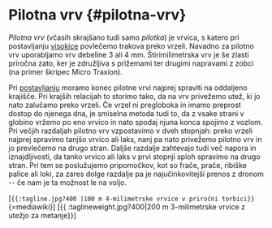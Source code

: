 # Pilotna vrv {#pilotna-vrv}

*Pilotna vrv* (včasih skrajšano tudi samo *pilotka*) je vrvica, s
katero pri postavljanju [visokice](/visokica) povlečemo
trakova preko vrzeli. Navadno za pilotno vrv uporabljamo vrv debeline 3
ali 4 mm. Štirimilimetrska vrv je še zlasti priročna zato, ker je
združljiva s prižemami ter drugimi napravami z zobci (na primer škripec
Micro Traxion).

Pri [postavljanju](/postavljanje) moramo konec pilotne vrvi
najprej spraviti na oddaljeno krajišče. Pri krajših relacijah to storimo
tako, da na vrv privežemo utež, ki jo nato zalučamo preko vrzeli. Če
vrzel ni pregloboka in imamo preprost dostop do njenega dna, je smiselna
metoda tudi to, da z vsake strani v globino vržemo po eno vrvico in nato
spodaj njuna konca spojimo z vozlom. Pri večjih razdaljah pilotno vrv
vzpostavimo v dveh stopnjah: preko vrzeli najprej spravimo tanjšo vrvico
ali laks, nanj pa nato privežemo pilotno vrv in jo prevlečemo na drugo
stran. Daljše razdalje zahtevajo tudi več napora in iznajdljivosti, da
tanko vrvico ali laks v prvi stopnji sploh spravimo na drugo stran. Pri
tem se poslužujemo pripomočkov, kot so frače, prače, ribiške palice ali
loki, za zares dolge razdalje pa je najučinkovitejši prenos z dronom --
če nam je ta možnost le na voljo.

\[`{{:tagline.jpg?400 |100 m 4-milimetrske vrvice v priročni torbici}}`{=mediawiki}\]
\[{{ :taglineweight.jpg?400\|200 m 3-milimetrske vrvice z utežjo za
metanje}}\]
